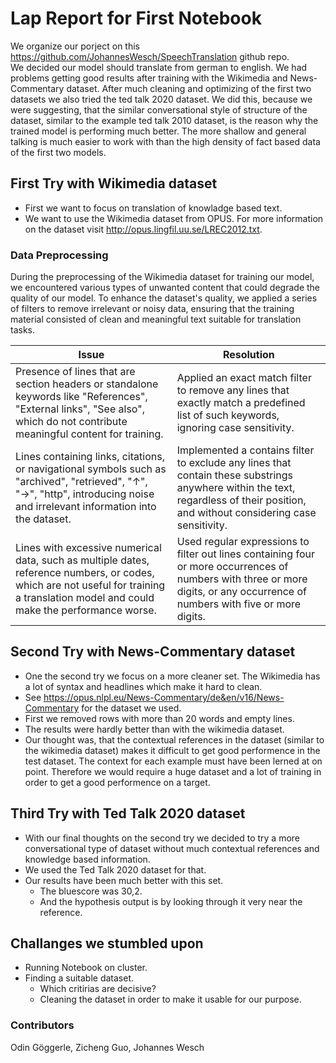 # Lap Report for First Notebook
We organize our porject on this https://github.com/JohannesWesch/SpeechTranslation github repo.    
We decided our model should translate from german to english.
We had problems getting good results after training with the Wikimedia and News-Commentary dataset. After much cleaning and optimizing of the first two datasets we also tried the ted talk 2020 dataset.
  We did this, because we were suggesting, that the similar conversational style of structure of the dataset, similar to the example ted talk 2010 dataset, is the reason why the trained model is performing much better. The more shallow and general talking is much easier to work with than the high density of fact based data of the first two models.
## First Try with Wikimedia dataset
- First we want to focus on translation of knowladge based text.
- We want to use the Wikimedia dataset from OPUS. For more information on the dataset visit http://opus.lingfil.uu.se/LREC2012.txt. 
### Data Preprocessing
During the preprocessing of the Wikimedia dataset for training our model, we encountered various types of unwanted content that could degrade the quality of our model. To enhance the dataset's quality, we applied a series of filters to remove irrelevant or noisy data, ensuring that the training material consisted of clean and meaningful text suitable for translation tasks.

| **Issue**                                                                                                                                                 | **Resolution**                                                                                                                                                                                                                                 |
|------------------------------------------------------------------------------------------------------------------------------------------------------------|-------------------------------------------------------------------------------------------------------------------------------------------------------------------------------------------------------------------------------------------------|
| Presence of lines that are section headers or standalone keywords like "References", "External links", "See also", which do not contribute meaningful content for training.                       | Applied an exact match filter to remove any lines that exactly match a predefined list of such keywords, ignoring case sensitivity.                                                                                          |
| Lines containing links, citations, or navigational symbols such as "archived", "retrieved", "↑", "→", "http", introducing noise and irrelevant information into the dataset.                     | Implemented a contains filter to exclude any lines that contain these substrings anywhere within the text, regardless of their position, and without considering case sensitivity.                                         |
| Lines with excessive numerical data, such as multiple dates, reference numbers, or codes, which are not useful for training a translation model and could make the performance worse.             | Used regular expressions to filter out lines containing four or more occurrences of numbers with three or more digits, or any occurrence of numbers with five or more digits.                      |

## Second Try with News-Commentary dataset
- One the second try we focus on a more cleaner set. The Wikimedia has a lot of syntax and headlines which make it hard to clean.
- See https://opus.nlpl.eu/News-Commentary/de&en/v16/News-Commentary for the dataset we used.
- First we removed rows with more than 20 words and empty lines.
- The results were hardly better than with the wikimedia dataset.
- Our thought was, that the contextual references in the dataset (similar to the wikimedia dataset) makes it difficult to get good performence in the test dataset. The context for each example must have been lerned at on point. Therefore we would require a huge dataset and a lot of training in order to get a good performence on a target.

## Third Try with Ted Talk 2020 dataset
- With our final thoughts on the second try we decided to try a more conversational type of dataset without much contextual references and knowledge based information.
- We used the Ted Talk 2020 dataset for that.
- Our results have been much better with this set.
  - The bluescore was 30,2.
  - And the hypothesis output is by looking through it very near the reference. 

## Challanges we stumbled upon
- Running Notebook on cluster.
- Finding a suitable dataset.
  - Which critirias are decisive?
  - Cleaning the dataset in order to make it usable for our purpose.

### Contributors
Odin Göggerle, Zicheng Guo, Johannes Wesch
